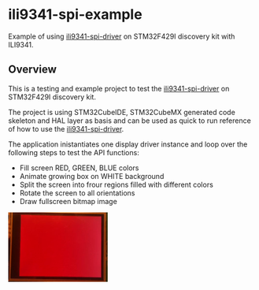 # ili9341-spi-example

Example of using [ili9341-spi-driver]() on STM32F429I
discovery kit with ILI9341.

## Overview

This is a testing and example project to test the [ili9341-spi-driver]()
on STM32F429I discovery kit.

The project is using STM32CubeIDE, STM32CubeMX generated code skeleton and HAL layer as basis and can be used as quick to run
reference of how to use the [ili9341-spi-driver]().

The application inistantiates one display driver instance and loop over the following steps to test the API functions:

* Fill screen RED, GREEN, BLUE colors
* Animate growing box on WHITE background
* Split the screen into frour regions filled with different colors
* Rotate the screen to all orientations
* Draw fullscreen bitmap image

![Screen recording](example_anim.png)

